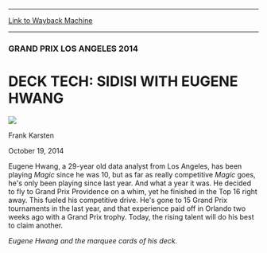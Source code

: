 
---
[Link to Wayback Machine](https://web.archive.org/web/20141021152427/http://magic.wizards.com/en/events/coverage/gpla14/decktechsidisi)

[_metadata_:description]:- "Eugene Hwang, a 29-year old data analyst from Los Angeles, has been playing Magic since he was 10, but as far as really competitive Magic goes, he's only been playing since last year. And what a year it was. He decided to fly to Grand Prix Providence on a whim, yet he finished in the Top 16 right away. This fueled his competitive drive. He's gone to 15 Grand Prix tournaments in the last year, and that experience paid off in Orlando two weeks ago with a Grand Prix trophy. Today, the rising talent will do his best to claim another."
[_metadata_:generator]:- "Drupal 7 (http://drupal.org)"
[_metadata_:node]:- "289041"
[_metadata_:publish_date]:- "2014-10-19"
[_metadata_:source]:- "div-main"
[_metadata_:title]:- "DECK TECH: SIDISI WITH EUGENE HWANG"
[_metadata_:wayback_capture_timestamp]:- "2014-10-21 15:24:27"
[_metadata_:wayback_raw_url]:- "https://web.archive.org/web/20141021152427id_/http://magic.wizards.com/en/events/coverage/gpla14/decktechsidisi"
[_metadata_:wayback_url]:- "http://magic.wizards.com/en/events/coverage/gpla14/decktechsidisi"
---





### GRAND PRIX LOS ANGELES 2014


DECK TECH: SIDISI WITH EUGENE HWANG
===================================



![](https://media.magic.wizards.com/styles/auth_small/public/images/person/authorpic_FrankKarsten.jpg)

Frank Karsten




October 19, 2014
 











 Eugene Hwang, a 29-year old data analyst from Los Angeles, has been playing *Magic* since he was 10, but as far as really competitive *Magic* goes, he's only been playing since last year. And what a year it was. He decided to fly to Grand Prix Providence on a whim, yet he finished in the Top 16 right away. This fueled his competitive drive. He's gone to 15 Grand Prix tournaments in the last year, and that experience paid off in Orlando two weeks ago with a Grand Prix trophy. Today, the rising talent will do his best to claim another.






*Eugene Hwang and the marquee cards of his deck.*

  






 
 




  







